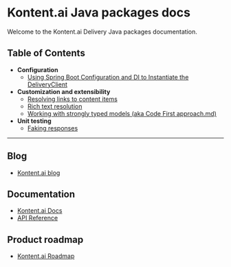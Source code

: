# Kontent.ai Java packages docs

Welcome to the Kontent.ai Delivery Java packages documentation.

## Table of Contents

- **Configuration**
  - [Using Spring Boot Configuration and DI to Instantiate the DeliveryClient](./Using-the-Spring-Boot-Configuration-and-DI-to-Instantiate-the-DeliveryClient.md)
- **Customization and extensibility**
  - [Resolving links to content items](./Resolving-links-to-content-items.md)
  - [Rich text resolution](./Rich-text-resolution.md)
  - [Working with strongly typed models (aka Code First approach.md)](./Working-with-strongly-typed-models-aka-Code-First-approach.md)
- **Unit testing**
  - [Faking responses](./Faking-responses.md)

---

## Blog

- [Kontent.ai blog](https://kontent.ai/blog)

## Documentation

- [Kontent.ai Docs](https://kontent.ai/learn/)
- [API Reference](https://kontent.ai/learn/reference/)

## Product roadmap

- [Kontent.ai Roadmap](http://kontent.ai/roadmap)

